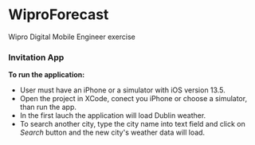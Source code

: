 # WiproForecast
Wipro Digital Mobile Engineer exercise

### Invitation App

**To run the application:**

- User must have an iPhone or a simulator with iOS version 13.5.
- Open the project in XCode, conect you iPhone or choose a simulator, than run the app.
- In the first lauch the application will load Dublin weather.
- To search another city, type the city name into text field and click on *Search* button and the new city's weather data will load.
